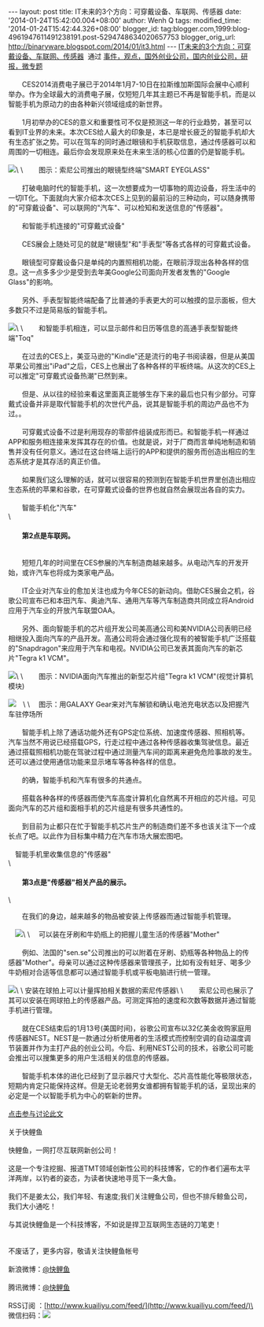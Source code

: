 --- layout: post title: IT未来的3个方向：可穿戴设备、车联网、传感器
date: '2014-01-24T15:42:00.004+08:00' author: Wenh Q tags:
modified\_time: '2014-01-24T15:42:44.326+08:00' blogger\_id:
tag:blogger.com,1999:blog-4961947611491238191.post-5294748634020657753
blogger\_orig\_url: http://binaryware.blogspot.com/2014/01/it3.html ---
[IT未来的3个方向：可穿戴设备、车联网、传感器](http://www.kuailiyu.com/article/7895.html)  通过
[事件，观点，国外创业公司，国内创业公司，研报，微专题](http://www.kuailiyu.com/)\
\
　　CES2014消费电子展已于2014年1月7-10日在拉斯维加斯国际会展中心顺利举办。作为全球最大的消费电子展，仅短短几年其主题已不再是智能手机，而是以智能手机为原动力的由各种新兴领域组成的新世界。\
\
　　1月初举办的CES的意义和重要性可不仅是预测这一年的行业趋势，甚至可以看到IT业界的未来。本次CES给人最大的印象是，本已是增长疲乏的智能手机却大有生态扩张之势。可以在驾车的同时通过眼镜和手机获取信息，通过传感器可以和周围的一切相连。最后你会发现原来处在未来生活的核心位置的仍是智能手机。\
\
![](https://images-blogger-opensocial.googleusercontent.com/gadgets/proxy?url=http%3A%2F%2Fwww.kuailiyu.com%2Fuploadfile%2F2014%2F0121%2F20140121033732491.jpg&container=blogger&gadget=a&rewriteMime=image%2F*)\
\
　　图示：索尼公司推出的眼镜型终端"SMART EYEGLASS"\
\
　　打破电脑时代的智能手机，这一次想要成为一切事物的周边设备，将生活中的一切IT化。下面就向大家介绍本次CES上见到的最前沿的三种动向，可以随身携带的"可穿戴设备"、可以联网的"汽车"、可以检知和发送信息的"传感器"。\
\
　　和智能手机连接的"可穿戴式设备"\
\
　　CES展会上随处可见的就是"眼镜型"和"手表型"等各式各样的可穿戴式设备。\
\
　　眼镜型可穿戴设备只是单纯的内置照相机功能，在眼前浮现出各种各样的信息。这一点多多少少是受到去年美Google公司面向开发者发售的"Google
Glass"的影响。\
\
　　另外、手表型智能终端配备了比普通的手表更大的可以触摸的显示面板，但大多数只不过是简易版的智能手机。\
\
![](https://images-blogger-opensocial.googleusercontent.com/gadgets/proxy?url=http%3A%2F%2Fwww.kuailiyu.com%2Fuploadfile%2F2014%2F0121%2F20140121033732506.jpg&container=blogger&gadget=a&rewriteMime=image%2F*)\
\
　　和智能手机相连，可以显示邮件和日历等信息的高通手表型智能终端"Toq"\
\
　　在过去的CES上，美亚马逊的"Kindle"还是流行的电子书阅读器，但是从美国苹果公司推出"iPad"之后，CES上也展出了各种各样的平板终端。从这次的CES上可以推定"可穿戴式设备热潮"已然到来。\
\
　　但是、从以往的经验来看这里面真正能够生存下来的最后也只有少部分。可穿戴式设备并非是取代智能手机的次世代产品，说其是智能手机的周边产品也不为过。。\
\
　　可穿戴式设备不过是利用现存的零部件组装成形而已。和智能手机一样通过APP和服务相连接来发挥其存在的价值。也就是说，对于厂商而言单纯地制造和销售并没有任何意义。通过在这台终端上运行的APP和提供的服务而创造出相应的生态系统才是其存活的真正价值。\
\
　　如果我们这么理解的话，就可以很容易的预测到在智能手机世界里创造出相应生态系统的苹果和谷歌，在可穿戴式设备的世界也就自然会展现出各自的实力。\
\
　　智能手机化"汽车"\
\

#### 　　第2点是车联网。

\
　　短短几年的时间里在CES参展的汽车制造商越来越多。从电动汽车的开发开始，或许汽车也将成为类家电产品。\
\
　　IT企业对汽车业的愈加关注也成为今年CES的新动向。借助CES展会之机，谷歌公司宣布已和本田汽车、奥迪汽车、通用汽车等汽车制造商共同成立将Android应用于汽车业的开放汽车联盟OAA。\
\
　　另外、面向智能手机的芯片组开发公司美高通公司和美NVIDIA公司表明已经相继投入面向汽车的产品开发。高通公司将会通过强化现有的被智能手机广泛搭载的"Snapdragon"来应用于汽车和电视。NVIDIA公司已发表其面向汽车的新芯片"Tegra
k1 VCM"。\
\
![](https://images-blogger-opensocial.googleusercontent.com/gadgets/proxy?url=http%3A%2F%2Fwww.kuailiyu.com%2Fuploadfile%2F2014%2F0121%2F20140121033731364.jpg&container=blogger&gadget=a&rewriteMime=image%2F*)\
\
　　图示：NVIDIA面向汽车推出的新型芯片组"Tegra k1 VCM"(视觉计算机模块)\
\
![](https://images-blogger-opensocial.googleusercontent.com/gadgets/proxy?url=http%3A%2F%2Fwww.kuailiyu.com%2Fuploadfile%2F2014%2F0121%2F20140121033731934.jpg&container=blogger&gadget=a&rewriteMime=image%2F*)　\
\
　图示：用GALAXY Gear来对汽车解锁和确认电池充电状态以及把握汽车驻停场所\
\
　　智能手机上除了通话功能外还有GPS定位系统、加速度传感器、照相机等。汽车当然不用说已经搭载GPS，行走过程中通过各种传感器收集驾驶信息。最近通过搭载照相机功能在驾驶过程中通过测量汽车间的距离来避免危险事故的发生。还可以通过使用通信功能来显示堵车等各种各样的信息。\
\
　　的确，智能手机和汽车有很多的共通点。\
\
　　搭载各种各样的传感器而使汽车高度计算机化自然离不开相应的芯片组。可见面向汽车的芯片组和面相手机的芯片组是有很多共通性的。\
\
　　到目前为止都只在忙于智能手机芯片生产的制造商们差不多也该关注下一个成长点了吧。以此作为目标集中精力在汽车市场大展宏图吧。\
\
　智能手机里收集信息的"传感器"\
\

#### 　　第3点是"传感器"相关产品的展示。

\

　　在我们的身边，越来越多的物品被安装上传感器而通过智能手机管理。\
\
　![](https://images-blogger-opensocial.googleusercontent.com/gadgets/proxy?url=http%3A%2F%2Fwww.kuailiyu.com%2Fuploadfile%2F2014%2F0121%2F20140121033731586.jpg&container=blogger&gadget=a&rewriteMime=image%2F*)\
\
　可以装在牙刷和牛奶瓶上的把握儿童生活的传感器"Mother"\
\
　　例如、法国的"sen.se"公司推出的可以附着在牙刷、奶瓶等各种物品上的传感器"Mother"。母亲可以通过这种传感器来管理孩子，比如有没有蛀牙、喝多少牛奶相对合适等信息都可以通过智能手机或平板电脑进行统一管理。\
\
![](https://images-blogger-opensocial.googleusercontent.com/gadgets/proxy?url=http%3A%2F%2Fwww.kuailiyu.com%2Fuploadfile%2F2014%2F0121%2F20140121033731379.jpg&container=blogger&gadget=a&rewriteMime=image%2F*)\
\
安装在球拍上可以计量挥拍相关数据的索尼传感器\
\
　　索尼公司也展示了其可以安装在网球拍上的传感器产品。可测定挥拍的速度和次数等数据并通过智能手机进行管理。\
\
　　就在CES结束后的1月13号(美国时间)，谷歌公司宣布以32亿美金收购家庭用传感器NEST。NEST是一款通过分析使用者的生活模式而控制空调的自动温度调节装置并作为主打产品的创业公司。今后、利用NEST公司的技术，谷歌公司可能会推出可以搜集更多的用户生活相关的信息的传感器。\
\
　　智能手机本体的进化已经到了显示器尺寸大型化、芯片高性能化等极限状态，短期内肯定只能保持这样。但是无论老弱男女谁都拥有智能手机的话，呈现出来的必定是一个以智能手机为中心的崭新的世界。\
\
[点击参与讨论此文](http://www.kuailiyu.com/article/7895.html?utm_source=articletail&utm_medium=RSS#comments)\
\
关于快鲤鱼\
\
快鲤鱼，一网打尽互联网新创公司！\
\
这是一个专注挖掘、报道TMT领域创新性公司的科技博客，它的作者们遍布太平洋两岸，以钓者的姿态，为读者快速地寻觅下一条大鱼。\
\
我们不是姜太公，我们年轻、有速度;我们关注鲤鱼公司，但也不排斥鲸鱼公司，我们大小通吃！\
\
与其说快鲤鱼是一个科技博客，不如说是捍卫互联网生态链的刀笔吏！\
\
\
不废话了，更多内容，敬请关注快鲤鱼帐号\
\
新浪微博：[@快鲤鱼](http://weibo.com/p/1002062696344613/mblog)\
\
腾讯微博：[@快鲤鱼](http://t.qq.com/kuailiyucyzone)\
\
RSS订阅
：[http://www.kuailiyu.com/feed/](http://www.kuailiyu.com/feed/)\
\
微信扫码：![](https://images-blogger-opensocial.googleusercontent.com/gadgets/proxy?url=http%3A%2F%2Ftpl6.kuailiyu.com%2Ftemplates%2Fwhite%2Fimages%2Fweixin.jpg&container=blogger&gadget=a&rewriteMime=image%2F*)
